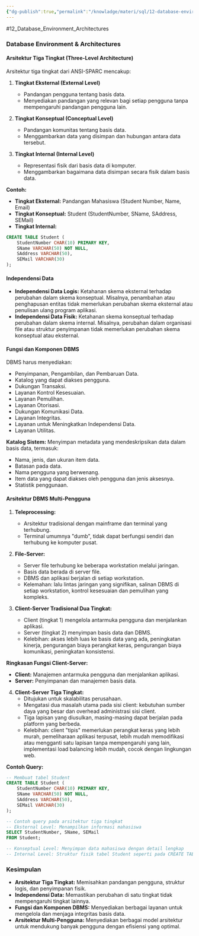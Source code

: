 ```yaml
---
{"dg-publish":true,"permalink":"/knowladge/materi/sql/12-database-environment-and-architectures/","dgPassFrontmatter":true,"noteIcon":""}
---
```


#12_Database_Environment_Architectures

### Database Environment & Architectures

#### Arsitektur Tiga Tingkat (Three-Level Architecture)
Arsitektur tiga tingkat dari ANSI-SPARC mencakup:
1. **Tingkat Eksternal (External Level)**
   - Pandangan pengguna tentang basis data.
   - Menyediakan pandangan yang relevan bagi setiap pengguna tanpa mempengaruhi pandangan pengguna lain.

2. **Tingkat Konseptual (Conceptual Level)**
   - Pandangan komunitas tentang basis data.
   - Menggambarkan data yang disimpan dan hubungan antara data tersebut.

3. **Tingkat Internal (Internal Level)**
   - Representasi fisik dari basis data di komputer.
   - Menggambarkan bagaimana data disimpan secara fisik dalam basis data.

**Contoh:**
- **Tingkat Eksternal:** Pandangan Mahasiswa (Student Number, Name, Email)
- **Tingkat Konseptual:** Student (StudentNumber, SName, SAddress, SEMail)
- **Tingkat Internal:** 

```sql
CREATE TABLE Student (
    StudentNumber CHAR(10) PRIMARY KEY,
    SName VARCHAR(50) NOT NULL,
    SAddress VARCHAR(50),
    SEMail VARCHAR(30)
);
```

#### Independensi Data
- **Independensi Data Logis:** Ketahanan skema eksternal terhadap perubahan dalam skema konseptual. Misalnya, penambahan atau penghapusan entitas tidak memerlukan perubahan skema eksternal atau penulisan ulang program aplikasi.
- **Independensi Data Fisik:** Ketahanan skema konseptual terhadap perubahan dalam skema internal. Misalnya, perubahan dalam organisasi file atau struktur penyimpanan tidak memerlukan perubahan skema konseptual atau eksternal.

#### Fungsi dan Komponen DBMS
DBMS harus menyediakan:
- Penyimpanan, Pengambilan, dan Pembaruan Data.
- Katalog yang dapat diakses pengguna.
- Dukungan Transaksi.
- Layanan Kontrol Kesesuaian.
- Layanan Pemulihan.
- Layanan Otorisasi.
- Dukungan Komunikasi Data.
- Layanan Integritas.
- Layanan untuk Meningkatkan Independensi Data.
- Layanan Utilitas.

**Katalog Sistem:** Menyimpan metadata yang mendeskripsikan data dalam basis data, termasuk:
- Nama, jenis, dan ukuran item data.
- Batasan pada data.
- Nama pengguna yang berwenang.
- Item data yang dapat diakses oleh pengguna dan jenis aksesnya.
- Statistik penggunaan.

#### Arsitektur DBMS Multi-Pengguna
1. **Teleprocessing:**
   - Arsitektur tradisional dengan mainframe dan terminal yang terhubung.
   - Terminal umumnya "dumb", tidak dapat berfungsi sendiri dan terhubung ke komputer pusat.
   
2. **File-Server:**
   - Server file terhubung ke beberapa workstation melalui jaringan.
   - Basis data berada di server file.
   - DBMS dan aplikasi berjalan di setiap workstation.
   - Kelemahan: lalu lintas jaringan yang signifikan, salinan DBMS di setiap workstation, kontrol kesesuaian dan pemulihan yang kompleks.

3. **Client-Server Tradisional Dua Tingkat:**
   - Client (tingkat 1) mengelola antarmuka pengguna dan menjalankan aplikasi.
   - Server (tingkat 2) menyimpan basis data dan DBMS.
   - Kelebihan: akses lebih luas ke basis data yang ada, peningkatan kinerja, pengurangan biaya perangkat keras, pengurangan biaya komunikasi, peningkatan konsistensi.

**Ringkasan Fungsi Client-Server:**
- **Client:** Manajemen antarmuka pengguna dan menjalankan aplikasi.
- **Server:** Penyimpanan dan manajemen basis data.

4. **Client-Server Tiga Tingkat:**
   - Ditujukan untuk skalabilitas perusahaan.
   - Mengatasi dua masalah utama pada sisi client: kebutuhan sumber daya yang besar dan overhead administrasi sisi client.
   - Tiga lapisan yang diusulkan, masing-masing dapat berjalan pada platform yang berbeda.
   - Kelebihan: client "tipis" memerlukan perangkat keras yang lebih murah, pemeliharaan aplikasi terpusat, lebih mudah memodifikasi atau mengganti satu lapisan tanpa mempengaruhi yang lain, implementasi load balancing lebih mudah, cocok dengan lingkungan web.

**Contoh Query:**

```sql
-- Membuat tabel Student
CREATE TABLE Student (
    StudentNumber CHAR(10) PRIMARY KEY,
    SName VARCHAR(50) NOT NULL,
    SAddress VARCHAR(50),
    SEMail VARCHAR(30)
);

-- Contoh query pada arsitektur tiga tingkat
-- Eksternal Level: Menampilkan informasi mahasiswa
SELECT StudentNumber, SName, SEMail
FROM Student;

-- Konseptual Level: Menyimpan data mahasiswa dengan detail lengkap
-- Internal Level: Struktur fisik tabel Student seperti pada CREATE TABLE di atas
```

### Kesimpulan
- **Arsitektur Tiga Tingkat:** Memisahkan pandangan pengguna, struktur logis, dan penyimpanan fisik.
- **Independensi Data:** Memastikan perubahan di satu tingkat tidak mempengaruhi tingkat lainnya.
- **Fungsi dan Komponen DBMS:** Menyediakan berbagai layanan untuk mengelola dan menjaga integritas basis data.
- **Arsitektur Multi-Pengguna:** Menyediakan berbagai model arsitektur untuk mendukung banyak pengguna dengan efisiensi yang optimal.